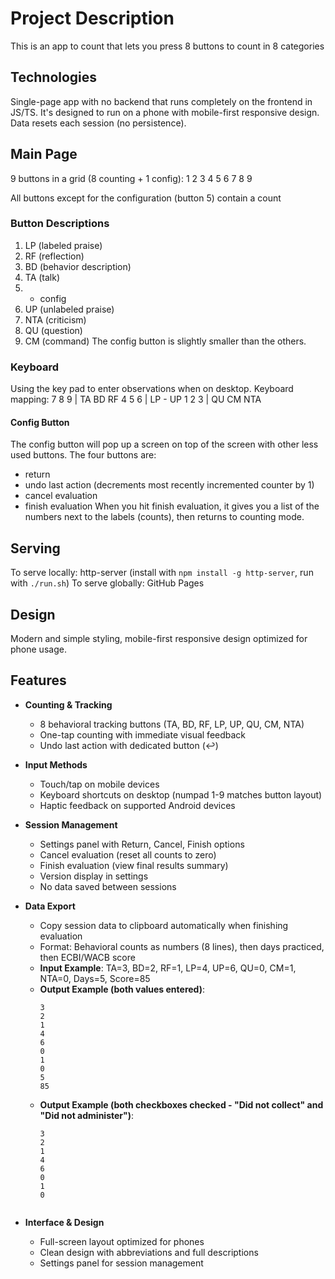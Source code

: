 # Project Description

This is an app to count that lets you press 8 buttons to count in 8 categories

## Technologies
Single-page app with no backend that runs completely on the frontend in JS/TS.
It's designed to run on a phone with mobile-first responsive design.
Data resets each session (no persistence). 

## Main Page
9 buttons in a grid (8 counting + 1 config):
1 2 3
4 5 6
7 8 9

All buttons except for the configuration (button 5) contain a count

### Button Descriptions
1. LP (labeled praise)
2. RF (reflection)
3. BD (behavior description)
4. TA (talk)
5. - config 
6. UP (unlabeled praise)
7. NTA (criticism)
8. QU (question)
9. CM (command)
The config button is slightly smaller than the others.

### Keyboard
Using the key pad to enter observations when on desktop.
Keyboard mapping:
7 8 9 | TA BD RF
4 5 6 | LP -  UP
1 2 3 | QU CM NTA 

#### Config Button
The config button will pop up a screen on top of the screen with other less used buttons. 
The four buttons are:
- return 
- undo last action (decrements most recently incremented counter by 1)
- cancel evaluation
- finish evaluation
When you hit finish evaluation, it gives you a list of the numbers next to the labels (counts), then returns to counting mode. 

## Serving
To serve locally: http-server (install with `npm install -g http-server`, run with `./run.sh`)
To serve globally: GitHub Pages

## Design
Modern and simple styling, mobile-first responsive design optimized for phone usage.

## Features

- **Counting & Tracking**
  - 8 behavioral tracking buttons (TA, BD, RF, LP, UP, QU, CM, NTA)
  - One-tap counting with immediate visual feedback
  - Undo last action with dedicated button (↩️)

- **Input Methods**
  - Touch/tap on mobile devices
  - Keyboard shortcuts on desktop (numpad 1-9 matches button layout)
  - Haptic feedback on supported Android devices

- **Session Management**
  - Settings panel with Return, Cancel, Finish options
  - Cancel evaluation (reset all counts to zero)
  - Finish evaluation (view final results summary)
  - Version display in settings
  - No data saved between sessions

- **Data Export**
  - Copy session data to clipboard automatically when finishing evaluation
  - Format: Behavioral counts as numbers (8 lines), then days practiced, then ECBI/WACB score
  - **Input Example**: TA=3, BD=2, RF=1, LP=4, UP=6, QU=0, CM=1, NTA=0, Days=5, Score=85
  - **Output Example (both values entered)**: 
    ```
    3
    2
    1
    4
    6
    0
    1
    0
    5
    85
    ```
  - **Output Example (both checkboxes checked - "Did not collect" and "Did not administer")**: 
    ```
    3
    2
    1
    4
    6
    0
    1
    0


    ```
    
- **Interface & Design**
  - Full-screen layout optimized for phones
  - Clean design with abbreviations and full descriptions
  - Settings panel for session management
